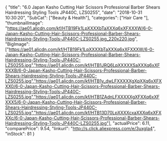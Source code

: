 {
	"title": "6.0  Japan Kasho Cutting Hair Scissors Professional Barber Shears Hairdressing Styling Tools JP440C, LZS0255",
	"date": "2018-10-31 10:30:20",
	"SubCat": ["Beauty & Health"],
	"categories": ["Hair Care "],
	"thumbnailImage": "https://ae01.alicdn.com/kf/HTB19Fk1LpXXXXbTaXXXq6xXFXXXW/6-0-Japan-Kasho-Cutting-Hair-Scissors-Professional-Barber-Shears-Hairdressing-Styling-Tools-JP440C-LZS0255.jpg_220x220.jpg",
	"BigImage": ["https://ae01.alicdn.com/kf/HTB19Fk1LpXXXXbTaXXXq6xXFXXXW/6-0-Japan-Kasho-Cutting-Hair-Scissors-Professional-Barber-Shears-Hairdressing-Styling-Tools-JP440C-LZS0255.jpg","https://ae01.alicdn.com/kf/HTB1JRQ6LpXXXXXSaXXXq6xXFXXXB/6-0-Japan-Kasho-Cutting-Hair-Scissors-Professional-Barber-Shears-Hairdressing-Styling-Tools-JP440C-LZS0255.jpg","https://ae01.alicdn.com/kf/HTB1y_dwLFXXXXXgXpXXq6xXFXXX0/6-0-Japan-Kasho-Cutting-Hair-Scissors-Professional-Barber-Shears-Hairdressing-Styling-Tools-JP440C-LZS0255.jpg","https://ae01.alicdn.com/kf/HTB1ZAdnLFXXXXXgXFXXq6xXFXXX5/6-0-Japan-Kasho-Cutting-Hair-Scissors-Professional-Barber-Shears-Hairdressing-Styling-Tools-JP440C-LZS0255.jpg","https://ae01.alicdn.com/kf/HTB13D70LpXXXXcxaXXXq6xXFXXXc/6-0-Japan-Kasho-Cutting-Hair-Scissors-Professional-Barber-Shears-Hairdressing-Styling-Tools-JP440C-LZS0255.jpg"],
	"actualPrice": 6.11,
	"comparePrice": 9.54,
	"linkurl": "http://s.click.aliexpress.com/e/3uxgIa4",
	"inStock": 81
}
